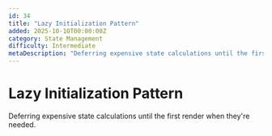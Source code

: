 ```yaml
---
id: 34
title: "Lazy Initialization Pattern"
added: 2025-10-10T00:00:00Z
category: State Management
difficulty: Intermediate
metaDescription: "Deferring expensive state calculations until the first render when they're needed."
---
```


# Lazy Initialization Pattern

Deferring expensive state calculations until the first render when they're needed.
